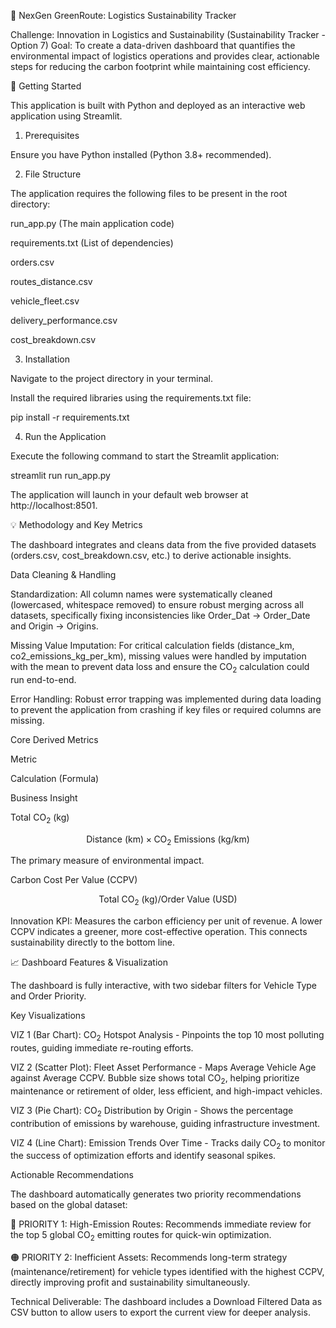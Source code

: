 🌿 NexGen GreenRoute: Logistics Sustainability Tracker

Challenge: Innovation in Logistics and Sustainability (Sustainability Tracker - Option 7)
Goal: To create a data-driven dashboard that quantifies the environmental impact of logistics operations and provides clear, actionable steps for reducing the carbon footprint while maintaining cost efficiency.

🚀 Getting Started

This application is built with Python and deployed as an interactive web application using Streamlit.

1. Prerequisites

Ensure you have Python installed (Python 3.8+ recommended).

2. File Structure

The application requires the following files to be present in the root directory:

run_app.py (The main application code)

requirements.txt (List of dependencies)

orders.csv

routes_distance.csv

vehicle_fleet.csv

delivery_performance.csv

cost_breakdown.csv

3. Installation

Navigate to the project directory in your terminal.

Install the required libraries using the requirements.txt file:

pip install -r requirements.txt


4. Run the Application

Execute the following command to start the Streamlit application:

streamlit run run_app.py


The application will launch in your default web browser at http://localhost:8501.

💡 Methodology and Key Metrics

The dashboard integrates and cleans data from the five provided datasets (orders.csv, cost_breakdown.csv, etc.) to derive actionable insights.

Data Cleaning & Handling

Standardization: All column names were systematically cleaned (lowercased, whitespace removed) to ensure robust merging across all datasets, specifically fixing inconsistencies like Order_Dat $\to$ Order_Date and Origin $\to$ Origins.

Missing Value Imputation: For critical calculation fields (distance_km, co2_emissions_kg_per_km), missing values were handled by imputation with the mean to prevent data loss and ensure the $\text{CO}_2$ calculation could run end-to-end.

Error Handling: Robust error trapping was implemented during data loading to prevent the application from crashing if key files or required columns are missing.

Core Derived Metrics

Metric

Calculation (Formula)

Business Insight

Total $\text{CO}_2$ (kg)

$$\text{Distance (km)} \times \text{CO}_2 \text{ Emissions (kg/km)}$$

The primary measure of environmental impact.

Carbon Cost Per Value (CCPV)

$$\text{Total } \text{CO}_2 \text{ (kg)} / \text{Order Value (USD)}$$

Innovation KPI: Measures the carbon efficiency per unit of revenue. A lower CCPV indicates a greener, more cost-effective operation. This connects sustainability directly to the bottom line.

📈 Dashboard Features & Visualization

The dashboard is fully interactive, with two sidebar filters for Vehicle Type and Order Priority.

Key Visualizations

VIZ 1 (Bar Chart): $\text{CO}_2$ Hotspot Analysis - Pinpoints the top 10 most polluting routes, guiding immediate re-routing efforts.

VIZ 2 (Scatter Plot): Fleet Asset Performance - Maps Average Vehicle Age against Average CCPV. Bubble size shows total $\text{CO}_2$, helping prioritize maintenance or retirement of older, less efficient, and high-impact vehicles.

VIZ 3 (Pie Chart): $\text{CO}_2$ Distribution by Origin - Shows the percentage contribution of emissions by warehouse, guiding infrastructure investment.

VIZ 4 (Line Chart): Emission Trends Over Time - Tracks daily $\text{CO}_2$ to monitor the success of optimization efforts and identify seasonal spikes.

Actionable Recommendations

The dashboard automatically generates two priority recommendations based on the global dataset:

🔴 PRIORITY 1: High-Emission Routes: Recommends immediate review for the top 5 global $\text{CO}_2$ emitting routes for quick-win optimization.

🟠 PRIORITY 2: Inefficient Assets: Recommends long-term strategy (maintenance/retirement) for vehicle types identified with the highest CCPV, directly improving profit and sustainability simultaneously.

Technical Deliverable: The dashboard includes a Download Filtered Data as CSV button to allow users to export the current view for deeper analysis.